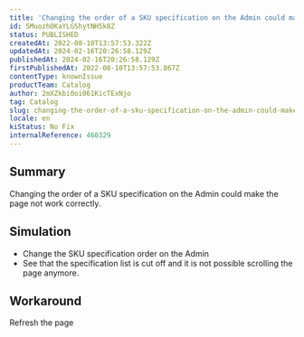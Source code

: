 ```yaml
---
title: 'Changing the order of a SKU specification on the Admin could make the page not work correctly'
id: 5MuozhOKaYLGShytNH5k8Z
status: PUBLISHED
createdAt: 2022-08-10T13:57:53.322Z
updatedAt: 2024-02-16T20:26:58.129Z
publishedAt: 2024-02-16T20:26:58.129Z
firstPublishedAt: 2022-08-10T13:57:53.867Z
contentType: knownIssue
productTeam: Catalog
author: 2mXZkbi0oi061KicTExNjo
tag: Catalog
slug: changing-the-order-of-a-sku-specification-on-the-admin-could-make-the-page-not-work-correctly
locale: en
kiStatus: No Fix
internalReference: 460329
---
```


## Summary


Changing the order of a SKU specification on the Admin could make the page not work correctly.



## Simulation



- Change the SKU specification order on the Admin
- See that the specification list is cut off and it is not possible scrolling the page anymore.



## Workaround


Refresh the page

